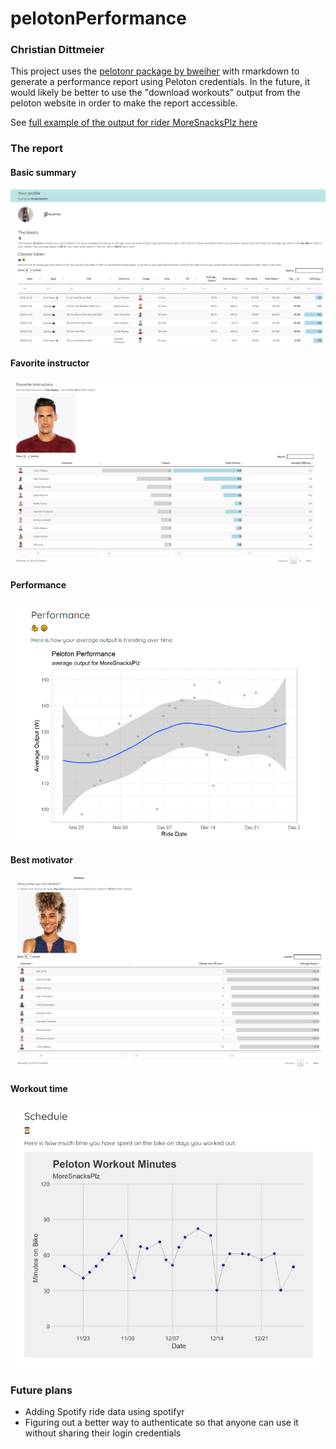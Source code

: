 # pelotonPerformance

### Christian Dittmeier

This project uses the [pelotonr package by bweiher](https://github.com/bweiher/pelotonR) with rmarkdown to generate a performance report using Peloton credentials. In the future, it would likely be better to use the "download workouts" output from the peloton website in order to make the report accessible. 

See [full example of the output for rider MoreSnacksPlz here](https://cdittmeier.github.io/pelotonPerformance/moresnacksplz)

### The report

#### Basic summary
![](reportExample.png)

#### Favorite instructor
![](favoriteInstructor.png)

#### Performance
![](performanceExample.png)

#### Best motivator
![](bestMotivator.png)

#### Workout time
![](workoutMinutes.png)


### Future plans

- Adding Spotify ride data using spotifyr
- Figuring out a better way to authenticate so that anyone can use it without sharing their login credentials
